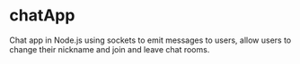 # chatApp

Chat app in Node.js using sockets to emit messages to users, allow users to change their nickname and join and leave chat rooms.
